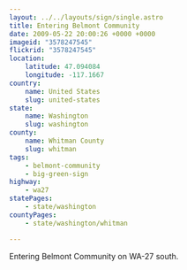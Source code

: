 ```yaml
---
layout: ../../layouts/sign/single.astro
title: Entering Belmont Community
date: 2009-05-22 20:00:26 +0000 +0000
imageid: "3578247545"
flickrid: "3578247545"
location:
    latitude: 47.094084
    longitude: -117.1667
country:
    name: United States
    slug: united-states
state:
    name: Washington
    slug: washington
county:
    name: Whitman County
    slug: whitman
tags:
    - belmont-community
    - big-green-sign
highway:
    - wa27
statePages:
    - state/washington
countyPages:
    - state/washington/whitman

---
```

Entering Belmont Community on WA-27 south.
